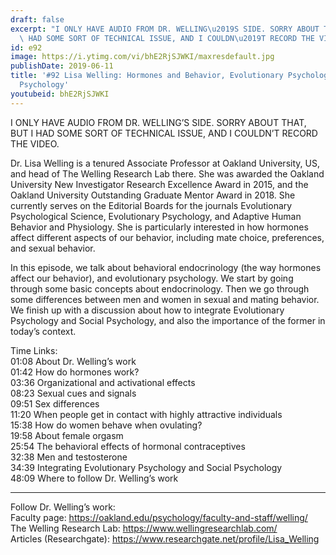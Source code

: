 ```yaml
---
draft: false
excerpt: "I ONLY HAVE AUDIO FROM DR. WELLING\u2019S SIDE. SORRY ABOUT THAT, BUT I\
  \ HAD SOME SORT OF TECHNICAL ISSUE, AND I COULDN\u2019T RECORD THE VIDEO. "
id: e92
image: https://i.ytimg.com/vi/bhE2RjSJWKI/maxresdefault.jpg
publishDate: 2019-06-11
title: '#92 Lisa Welling: Hormones and Behavior, Evolutionary Psychology and Social
  Psychology'
youtubeid: bhE2RjSJWKI
---
```

I ONLY HAVE AUDIO FROM DR. WELLING’S SIDE. SORRY ABOUT THAT, BUT I HAD SOME SORT OF TECHNICAL ISSUE, AND I COULDN’T RECORD THE VIDEO. 

Dr. Lisa Welling is a tenured Associate Professor at Oakland University, US, and head of The Welling Research Lab there. She was awarded the Oakland University New Investigator Research Excellence Award in 2015, and the Oakland University Outstanding Graduate Mentor Award in 2018. She currently serves on the Editorial Boards for the journals Evolutionary Psychological Science, Evolutionary Psychology, and Adaptive Human Behavior and Physiology. She is particularly interested in how hormones affect different aspects of our behavior, including mate choice, preferences, and sexual behavior.

In this episode, we talk about behavioral endocrinology (the way hormones affect our behavior), and evolutionary psychology. We start by going through some basic concepts about endocrinology. Then we go through some differences between men and women in sexual and mating behavior. We finish up with a discussion about how to integrate Evolutionary Psychology and Social Psychology, and also the importance of the former in today’s context.

Time Links:  
01:08  About Dr. Welling’s work   
01:42  How do hormones work?        
03:36  Organizational and activational effects  
08:23  Sexual cues and signals    
09:51  Sex differences  
11:20  When people get in contact with highly attractive individuals          
15:38  How do women behave when ovulating?         
19:58  About female orgasm  
25:54  The behavioral effects of hormonal contraceptives  
32:38  Men and testosterone  
34:39  Integrating Evolutionary Psychology and Social Psychology  
48:09  Where to follow Dr. Welling’s work

---

Follow Dr. Welling’s work:  
Faculty page: https://oakland.edu/psychology/faculty-and-staff/welling/  
The Welling Research Lab: https://www.wellingresearchlab.com/  
Articles (Researchgate): https://www.researchgate.net/profile/Lisa_Welling
